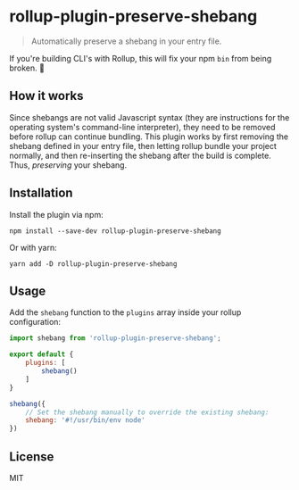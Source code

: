 # rollup-plugin-preserve-shebang

> Automatically preserve a shebang in your entry file.

If you're building CLI's with Rollup, this will fix your npm `bin` from being broken. 🥳

## How it works

Since shebangs are not valid Javascript syntax (they are instructions for the operating system's command-line interpreter), they need to be removed before rollup can continue bundling. This plugin works by first removing the shebang defined in your entry file, then letting rollup bundle your project normally, and then re-inserting the shebang after the build is complete. Thus, *preserving* your shebang.

## Installation

Install the plugin via npm:

```
npm install --save-dev rollup-plugin-preserve-shebang
```

Or with yarn:

```
yarn add -D rollup-plugin-preserve-shebang
```

## Usage

Add the `shebang` function to the `plugins` array inside your rollup configuration:

```js
import shebang from 'rollup-plugin-preserve-shebang';

export default {
    plugins: [
        shebang()
    ]
}
```

```js
shebang({
    // Set the shebang manually to override the existing shebang:
    shebang: '#!/usr/bin/env node'
})
```

## License

MIT

